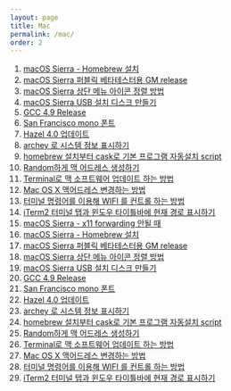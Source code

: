 ```yaml
---
layout: page
title: Mac
permalink: /mac/
order: 2
---
```


1. [macOS Sierra - Homebrew 설치][1]
1. [macOS Sierra 퍼블릭 베타테스터용 GM release][2]
1. [macOS Sierra 상단 메뉴 아이콘 정렬 방법][3]
1. [macOS Sierra USB 설치 디스크 만들기][4]
1. [GCC 4.9 Release][5]
1. [San Francisco mono 폰트]()
1. [Hazel 4.0 업데이트][7]
1. [archey 로 시스템 정보 표시하기][8]
1. [homebrew 설치부터 cask로 기본 프로그램 자동설치 script][9]
 1. [Random하게 맥 어드레스 생성하기][10]
 1. [Terminal로 맥 소프트웨어 업데이트 하는 방법][11]
 1. [Mac OS X 맥어드레스 변경하는 방법][12]
1. [터미널 명령어를 이용해 WIFI 를 컨트롤 하는 방법][13]
1. [iTerm2 터미널 탭과 윈도우 타이틀바에 현재 경로 표시하기][14]
1. [macOS Sierra - x11 forwarding 안될 때][15]
1. [macOS Sierra - Homebrew 설치][16]
1. [macOS Sierra 퍼블릭 베타테스터용 GM release][17]
1. [macOS Sierra 상단 메뉴 아이콘 정렬 방법][18]
1. [macOS Sierra USB 설치 디스크 만들기][19]
1. [GCC 4.9 Release][20]
1. [San Francisco mono 폰트]()
1. [Hazel 4.0 업데이트][22]
1. [archey 로 시스템 정보 표시하기][23]
1. [homebrew 설치부터 cask로 기본 프로그램 자동설치 script][24]
 1. [Random하게 맥 어드레스 생성하기][25]
 1. [Terminal로 맥 소프트웨어 업데이트 하는 방법][26]
 1. [Mac OS X 맥어드레스 변경하는 방법][27]
1. [터미널 명령어를 이용해 WIFI 를 컨트롤 하는 방법][28]
1. [iTerm2 터미널 탭과 윈도우 타이틀바에 현재 경로 표시하기][29]

[1]:	http://nodolee.github.io/2016/09/18/homebrew_install/ "macOS Sierra - Homebrew 설치"
[2]:	http://nodolee.github.io/2016/09/09/MacOS_Sierra_GM_public/ "macOS Sierra 퍼블릭 베타테스터용 GM release"
[3]:	http://nodolee.github.io/2016/09/04/macossierra_menuicon/ "macOS Sierra 상단 메뉴 아이콘 정렬 방법"
[4]:	http://nodolee.github.io/2016/09/04/macOS_diskbuild/ "macOS Sierra USB 설치 디스크 만들기"
[5]:	http://nodolee.github.io/2016/08/03/GCC49-release/ "GCC 4.9 Release"
[7]:	http://nodolee.github.io/2016/05/25/hazel/
[8]:	http://nodolee.github.io/2016/03/27/archey/
[9]:	http://nodolee.github.io/2015/11/05/homebrew-automatic/
[10]:	http://nodolee.github.io/2015/11/01/opsnssl-randommacaddress/
[11]:	http://nodolee.github.io/2015/10/31/Macupdate-terminal/
[12]:	http://nodolee.github.io/2015/10/31/Macaddresschange/
[13]:	http://nodolee.github.io/2015/10/08/terminal-wifi/
[14]:	http://nodolee.github.io/2015/09/05/iTerm_Titlebar-Path/
[15]:	http://nodolee.github.io/2016/09/18/homebrew_install/ "macOS Sierra - Homebrew 설치"
[16]:	http://nodolee.github.io/2016/09/09/MacOS_Sierra_GM_public/ "macOS Sierra 퍼블릭 베타테스터용 GM release"
[17]:	http://nodolee.github.io/2016/09/04/macossierra_menuicon/ "macOS Sierra 상단 메뉴 아이콘 정렬 방법"
[18]:	http://nodolee.github.io/2016/09/04/macOS_diskbuild/ "macOS Sierra USB 설치 디스크 만들기"
[19]:	http://nodolee.github.io/2016/08/03/GCC49-release/ "GCC 4.9 Release"
[20]:	http://nodolee.github.io/2016/08/03/GCC49-release/ "GCC 4.9 Release"
[22]:	http://nodolee.github.io/2016/03/27/archey/
[23]:	http://nodolee.github.io/2015/11/05/homebrew-automatic/
[24]:	http://nodolee.github.io/2015/11/01/opsnssl-randommacaddress/
[25]:	http://nodolee.github.io/2015/10/31/Macupdate-terminal/
[26]:	http://nodolee.github.io/2015/10/31/Macaddresschange/
[27]:	http://nodolee.github.io/2015/10/08/terminal-wifi/
[28]:	http://nodolee.github.io/2015/09/05/iTerm_Titlebar-Path/
[29]:	http://nodolee.github.io/2015/09/05/iTerm_Titlebar-Path/
